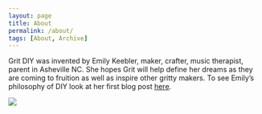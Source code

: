 ```yaml
---
layout: page
title: About
permalink: /about/
tags: [About, Archive]
---
```


Grit DIY was invented by Emily Keebler, maker, crafter, music therapist, parent in Asheville NC. She hopes Grit will help define her dreams as they are coming to fruition as well as inspire other gritty makers. To see Emily’s philosophy of DIY look at her first blog post [here](/2018/11/20/diy-as-a-lifestyle.html).

<div class="post-img">
   <img src="{{ site.baseurl }}/assets/img/pexels/emily-2.jpg">
</div>
